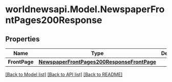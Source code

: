 # worldnewsapi.Model.NewspaperFrontPages200Response

## Properties

Name | Type | Description | Notes
------------ | ------------- | ------------- | -------------
**FrontPage** | [**NewspaperFrontPages200ResponseFrontPage**](NewspaperFrontPages200ResponseFrontPage.md) |  | [optional] 

[[Back to Model list]](../README.md#documentation-for-models) [[Back to API list]](../README.md#documentation-for-api-endpoints) [[Back to README]](../README.md)

